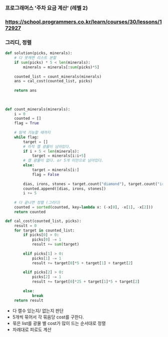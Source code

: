 ### 프로그래머스  '주차 요금 계산' (레벨 2)

### https://school.programmers.co.kr/learn/courses/30/lessons/172927

### 그리디, 정렬


```python
def solution(picks, minerals):
    # 다 못캐면 리스트 분할
    if sum(picks) * 5 < len(minerals):
        minerals = minerals[:sum(picks)*5]
        
    counted_list = count_minerals(minerals)
    ans = cal_cost(counted_list, picks)
    
    return ans
    
    
    
def count_minerals(minerals):
    i = 0
    counted = []
    flag = True
    
    # 탐색 가능할 때까지
    while flag:
        target = []
        # 아직 캘 광물이 남아있다.
        if i + 5 < len(minerals):
            target = minerals[i:i+5]
        # 캘 광물이 없다. or 5개 미만으로 남아있다.
        else:
            target = minerals[i:]
            flag = False
            
        dias, irons, stones = target.count("diamond"), target.count("iron"), target.count("stone")
        counted.append([dias, irons, stones])
        i += 5
        
    # 다 끝나면 정렬 (그리디)
    counted = sorted(counted, key=lambda x: (-x[0], -x[1], -x[2]))
    return counted

def cal_cost(counted_list, picks):
    result = 0
    for target in counted_list:
        if picks[0] > 0:
            picks[0] -= 1
            result += sum(target)
            
        elif picks[1] > 0:
            picks[1] -= 1
            result += target[0]*5 + target[1] + target[2]
        
        elif picks[2] > 0:
            picks[2] -= 1
            result += target[0]*25 + target[1]*5 + target[2]
            
        else:
            break
    return result
```

- 다 캘수 있는지/ 없는지 판단 
- 5개씩 묶어서 각 묶음당 cost를 구한다.
- 묶은 list를 광물 별 cost가 많이 드는 순서대로 정렬
- 차례대로 피로도 계산

            
    
    